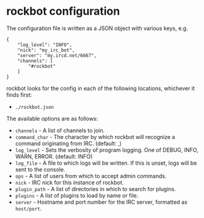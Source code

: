 rockbot configuration
=====================

The configuration file is written as a JSON object with various keys, e.g.

    {
        "log_level": "INFO",
        "nick": "my_irc_bot",
        "server": "my.ircd.net/6667",
        "channels": [
            "#rockbot"
        ]
    }

rockbot looks for the config in each of the following locations, whichever it
finds first:

- `./rockbot.json`

The available options are as follows:

- `channels` - A list of channels to join.
- `command_char` - The character by which rockbot will recognize a command
  originating from IRC. (default: ,)
- `log_level` - Sets the verbosity of program logging. One of DEBUG, INFO,
  WARN, ERROR. (default: INFO)
- `log_file` - A file to which logs will be written. If this is unset, logs
  will be sent to the console.
- `ops` - A list of users from which to accept admin commands.
- `nick` - IRC nick for this instance of rockbot.
- `plugin_path` - A list of directories in which to search for plugins.
- `plugins` - A list of plugins to load by name or file.
- `server` - Hostname and port number for the IRC server, formatted as
  `host/port`.
